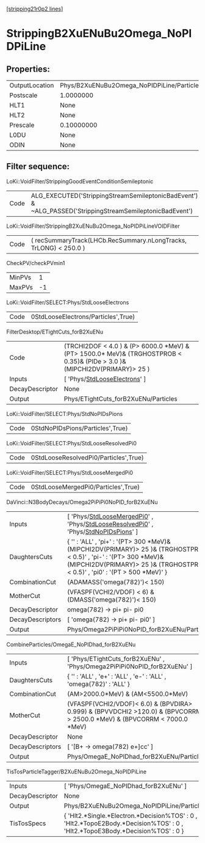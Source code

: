 [[stripping21r0p2 lines]](./stripping21r0p2-index)

# StrippingB2XuENuBu2Omega_NoPIDPiLine

## Properties:

|                |                                            |
|----------------|--------------------------------------------|
| OutputLocation | Phys/B2XuENuBu2Omega_NoPIDPiLine/Particles |
| Postscale      | 1.0000000                                  |
| HLT1           | None                                       |
| HLT2           | None                                       |
| Prescale       | 0.10000000                                 |
| L0DU           | None                                       |
| ODIN           | None                                       |

## Filter sequence:

LoKi::VoidFilter/StrippingGoodEventConditionSemileptonic

|      |                                                                                                          |
|------|----------------------------------------------------------------------------------------------------------|
| Code | ALG_EXECUTED('StrippingStreamSemileptonicBadEvent') & ~ALG_PASSED('StrippingStreamSemileptonicBadEvent') |

LoKi::VoidFilter/StrippingB2XuENuBu2Omega_NoPIDPiLineVOIDFilter

|      |                                                                   |
|------|-------------------------------------------------------------------|
| Code | ( recSummaryTrack(LHCb.RecSummary.nLongTracks, TrLONG) \< 250.0 ) |

CheckPV/checkPVmin1

|        |     |
|--------|-----|
| MinPVs | 1   |
| MaxPVs | -1  |

LoKi::VoidFilter/SELECT:Phys/StdLooseElectrons

|      |                                     |
|------|-------------------------------------|
| Code | 0StdLooseElectrons/Particles',True) |

FilterDesktop/ETightCuts_forB2XuENu

|                 |                                                                                                                                   |
|-----------------|-----------------------------------------------------------------------------------------------------------------------------------|
| Code            | (TRCHI2DOF \< 4.0 ) & (P\> 6000.0 \*MeV) & (PT\> 1500.0\* MeV)& (TRGHOSTPROB \< 0.35)& (PIDe \> 3.0 )& (MIPCHI2DV(PRIMARY)\> 25 ) |
| Inputs          | [ 'Phys/[StdLooseElectrons](./stripping21r0p2-commonparticles-stdlooseelectrons)' ]                                             |
| DecayDescriptor | None                                                                                                                              |
| Output          | Phys/ETightCuts_forB2XuENu/Particles                                                                                              |

LoKi::VoidFilter/SELECT:Phys/StdNoPIDsPions

|      |                                  |
|------|----------------------------------|
| Code | 0StdNoPIDsPions/Particles',True) |

LoKi::VoidFilter/SELECT:Phys/StdLooseResolvedPi0

|      |                                       |
|------|---------------------------------------|
| Code | 0StdLooseResolvedPi0/Particles',True) |

LoKi::VoidFilter/SELECT:Phys/StdLooseMergedPi0

|      |                                     |
|------|-------------------------------------|
| Code | 0StdLooseMergedPi0/Particles',True) |

DaVinci::N3BodyDecays/Omega2PiPiPi0NoPID_forB2XuENu

|                  |                                                                                                                                                                                                                                                         |
|------------------|---------------------------------------------------------------------------------------------------------------------------------------------------------------------------------------------------------------------------------------------------------|
| Inputs           | [ 'Phys/[StdLooseMergedPi0](./stripping21r0p2-commonparticles-stdloosemergedpi0)' , 'Phys/[StdLooseResolvedPi0](./stripping21r0p2-commonparticles-stdlooseresolvedpi0)' , 'Phys/[StdNoPIDsPions](./stripping21r0p2-commonparticles-stdnopidspions)' ] |
| DaughtersCuts    | { '' : 'ALL' , 'pi+' : '(PT\> 300 \*MeV)& (MIPCHI2DV(PRIMARY)\> 25 )& (TRGHOSTPROB \< 0.5)' , 'pi-' : '(PT\> 300 \*MeV)& (MIPCHI2DV(PRIMARY)\> 25 )& (TRGHOSTPROB \< 0.5)' , 'pi0' : '(PT \> 500 \*MeV)' }                                              |
| CombinationCut   | (ADAMASS('omega(782)')\< 150)                                                                                                                                                                                                                           |
| MotherCut        | (VFASPF(VCHI2/VDOF) \< 6) & (DMASS('omega(782)')\< 150)                                                                                                                                                                                                 |
| DecayDescriptor  | omega(782) -\> pi+ pi- pi0                                                                                                                                                                                                                              |
| DecayDescriptors | [ 'omega(782) -\> pi+ pi- pi0' ]                                                                                                                                                                                                                      |
| Output           | Phys/Omega2PiPiPi0NoPID_forB2XuENu/Particles                                                                                                                                                                                                            |

CombineParticles/OmegaE_NoPIDhad_forB2XuENu

|                  |                                                                                                                                |
|------------------|--------------------------------------------------------------------------------------------------------------------------------|
| Inputs           | [ 'Phys/ETightCuts_forB2XuENu' , 'Phys/Omega2PiPiPi0NoPID_forB2XuENu' ]                                                      |
| DaughtersCuts    | { '' : 'ALL' , 'e+' : 'ALL' , 'e-' : 'ALL' , 'omega(782)' : 'ALL' }                                                            |
| CombinationCut   | (AM\>2000.0\*MeV) & (AM\<5500.0\*MeV)                                                                                          |
| MotherCut        | (VFASPF(VCHI2/VDOF)\< 6.0) & (BPVDIRA\> 0.999) & (BPVVDCHI2 \>120.0) & (BPVCORRM \> 2500.0 \*MeV) & (BPVCORRM \< 7000.0 \*MeV) |
| DecayDescriptor  | None                                                                                                                           |
| DecayDescriptors | [ '[B+ -\> omega(782) e+]cc' ]                                                                                             |
| Output           | Phys/OmegaE_NoPIDhad_forB2XuENu/Particles                                                                                      |

TisTosParticleTagger/B2XuENuBu2Omega_NoPIDPiLine

|                 |                                                                                                                                     |
|-----------------|-------------------------------------------------------------------------------------------------------------------------------------|
| Inputs          | [ 'Phys/OmegaE_NoPIDhad_forB2XuENu' ]                                                                                             |
| DecayDescriptor | None                                                                                                                                |
| Output          | Phys/B2XuENuBu2Omega_NoPIDPiLine/Particles                                                                                          |
| TisTosSpecs     | { 'Hlt2.\*Single.\*Electron.\*Decision%TOS' : 0 , 'Hlt2.\*TopoE2Body.\*Decision%TOS' : 0 , 'Hlt2.\*TopoE3Body.\*Decision%TOS' : 0 } |
